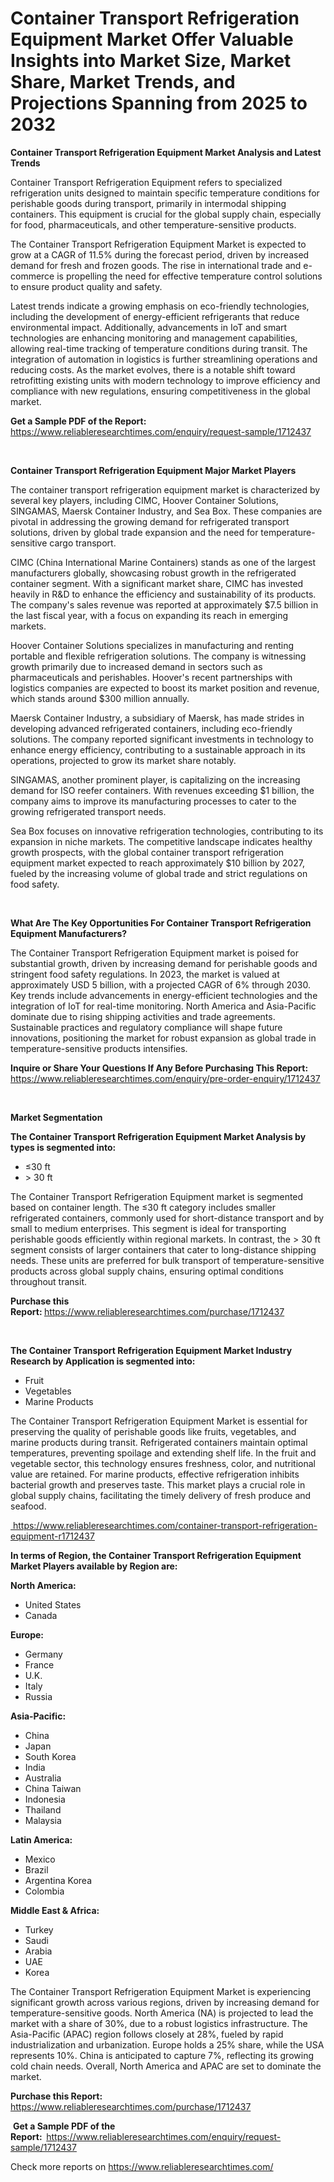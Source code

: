 <p><h1>Container Transport Refrigeration Equipment Market Offer Valuable Insights into Market Size, Market Share, Market Trends, and Projections Spanning from 2025 to 2032</h1></p><p><strong>Container Transport Refrigeration Equipment Market Analysis and Latest Trends</strong></p>
<p><p>Container Transport Refrigeration Equipment refers to specialized refrigeration units designed to maintain specific temperature conditions for perishable goods during transport, primarily in intermodal shipping containers. This equipment is crucial for the global supply chain, especially for food, pharmaceuticals, and other temperature-sensitive products.</p><p>The Container Transport Refrigeration Equipment Market is expected to grow at a CAGR of 11.5% during the forecast period, driven by increased demand for fresh and frozen goods. The rise in international trade and e-commerce is propelling the need for effective temperature control solutions to ensure product quality and safety. </p><p>Latest trends indicate a growing emphasis on eco-friendly technologies, including the development of energy-efficient refrigerants that reduce environmental impact. Additionally, advancements in IoT and smart technologies are enhancing monitoring and management capabilities, allowing real-time tracking of temperature conditions during transit. The integration of automation in logistics is further streamlining operations and reducing costs. As the market evolves, there is a notable shift toward retrofitting existing units with modern technology to improve efficiency and compliance with new regulations, ensuring competitiveness in the global market.</p></p>
<p><strong>Get a Sample PDF of the Report:&nbsp;</strong> <a href="https://www.reliableresearchtimes.com/enquiry/request-sample/1712437?utm_campaign=2006&utm_medium=2&utm_source=Github&utm_content=ia&utm_term=11012025&utm_id=container-transport-refrigeration-equipment">https://www.reliableresearchtimes.com/enquiry/request-sample/1712437</a></p>
<p>&nbsp;</p>
<p><strong>Container Transport Refrigeration Equipment Major Market Players</strong></p>
<p><p>The container transport refrigeration equipment market is characterized by several key players, including CIMC, Hoover Container Solutions, SINGAMAS, Maersk Container Industry, and Sea Box. These companies are pivotal in addressing the growing demand for refrigerated transport solutions, driven by global trade expansion and the need for temperature-sensitive cargo transport.</p><p>CIMC (China International Marine Containers) stands as one of the largest manufacturers globally, showcasing robust growth in the refrigerated container segment. With a significant market share, CIMC has invested heavily in R&D to enhance the efficiency and sustainability of its products. The company's sales revenue was reported at approximately $7.5 billion in the last fiscal year, with a focus on expanding its reach in emerging markets.</p><p>Hoover Container Solutions specializes in manufacturing and renting portable and flexible refrigeration solutions. The company is witnessing growth primarily due to increased demand in sectors such as pharmaceuticals and perishables. Hoover's recent partnerships with logistics companies are expected to boost its market position and revenue, which stands around $300 million annually.</p><p>Maersk Container Industry, a subsidiary of Maersk, has made strides in developing advanced refrigerated containers, including eco-friendly solutions. The company reported significant investments in technology to enhance energy efficiency, contributing to a sustainable approach in its operations, projected to grow its market share notably.</p><p>SINGAMAS, another prominent player, is capitalizing on the increasing demand for ISO reefer containers. With revenues exceeding $1 billion, the company aims to improve its manufacturing processes to cater to the growing refrigerated transport needs.</p><p>Sea Box focuses on innovative refrigeration technologies, contributing to its expansion in niche markets. The competitive landscape indicates healthy growth prospects, with the global container transport refrigeration equipment market expected to reach approximately $10 billion by 2027, fueled by the increasing volume of global trade and strict regulations on food safety.</p></p>
<p>&nbsp;</p>
<p><strong>What Are The Key Opportunities For Container Transport Refrigeration Equipment Manufacturers?</strong></p>
<p><p>The Container Transport Refrigeration Equipment market is poised for substantial growth, driven by increasing demand for perishable goods and stringent food safety regulations. In 2023, the market is valued at approximately USD 5 billion, with a projected CAGR of 6% through 2030. Key trends include advancements in energy-efficient technologies and the integration of IoT for real-time monitoring. North America and Asia-Pacific dominate due to rising shipping activities and trade agreements. Sustainable practices and regulatory compliance will shape future innovations, positioning the market for robust expansion as global trade in temperature-sensitive products intensifies.</p></p>
<p><strong>Inquire or Share Your Questions If Any Before Purchasing This Report:</strong> <a href="https://www.reliableresearchtimes.com/enquiry/pre-order-enquiry/1712437?utm_campaign=2006&utm_medium=2&utm_source=Github&utm_content=ia&utm_term=11012025&utm_id=container-transport-refrigeration-equipment">https://www.reliableresearchtimes.com/enquiry/pre-order-enquiry/1712437</a></p>
<p>&nbsp;</p>
<p><strong>Market Segmentation</strong></p>
<p><strong>The Container Transport Refrigeration Equipment Market Analysis by types is segmented into:</strong></p>
<p><ul><li>≤30 ft</li><li>> 30 ft</li></ul></p>
<p><p>The Container Transport Refrigeration Equipment market is segmented based on container length. The ≤30 ft category includes smaller refrigerated containers, commonly used for short-distance transport and by small to medium enterprises. This segment is ideal for transporting perishable goods efficiently within regional markets. In contrast, the > 30 ft segment consists of larger containers that cater to long-distance shipping needs. These units are preferred for bulk transport of temperature-sensitive products across global supply chains, ensuring optimal conditions throughout transit.</p></p>
<p><strong>Purchase this Report:&nbsp;</strong><a href="https://www.reliableresearchtimes.com/purchase/1712437?utm_campaign=2006&utm_medium=2&utm_source=Github&utm_content=ia&utm_term=11012025&utm_id=container-transport-refrigeration-equipment">https://www.reliableresearchtimes.com/purchase/1712437</a></p>
<p>&nbsp;</p>
<p><strong>The Container Transport Refrigeration Equipment Market Industry Research by Application is segmented into:</strong></p>
<p><ul><li>Fruit</li><li>Vegetables</li><li>Marine Products</li></ul></p>
<p><p>The Container Transport Refrigeration Equipment Market is essential for preserving the quality of perishable goods like fruits, vegetables, and marine products during transit. Refrigerated containers maintain optimal temperatures, preventing spoilage and extending shelf life. In the fruit and vegetable sector, this technology ensures freshness, color, and nutritional value are retained. For marine products, effective refrigeration inhibits bacterial growth and preserves taste. This market plays a crucial role in global supply chains, facilitating the timely delivery of fresh produce and seafood.</p></p>
<p><a href="https://www.reliableresearchtimes.com/container-transport-refrigeration-equipment-r1712437?utm_campaign=2006&utm_medium=2&utm_source=Github&utm_content=ia&utm_term=11012025&utm_id=container-transport-refrigeration-equipment">&nbsp;https://www.reliableresearchtimes.com/container-transport-refrigeration-equipment-r1712437</a></p>
<p><strong>In terms of Region, the Container Transport Refrigeration Equipment Market Players available by Region are:</strong></p>
<p>
    <p> <strong> North America: </strong>
        <ul>
            <li>United States</li>
            <li>Canada</li>
        </ul>
        </p> 
    <p> <strong> Europe: </strong>
        <ul>
            <li>Germany</li>
            <li>France</li>
            <li>U.K.</li>
            <li>Italy</li>
            <li>Russia</li>
        </ul>
        </p> 
    <p> <strong> Asia-Pacific: </strong>
        <ul>
            <li>China</li>
            <li>Japan</li>
            <li>South Korea</li>
            <li>India</li>
            <li>Australia</li>
            <li>China Taiwan</li>
            <li>Indonesia</li>
            <li>Thailand</li>
            <li>Malaysia</li>
        </ul>
        </p> 
    <p> <strong> Latin America: </strong>
        <ul>
            <li>Mexico</li>
            <li>Brazil</li>
            <li>Argentina Korea</li>
            <li>Colombia</li>
        </ul>
        </p> 
    <p> <strong> Middle East & Africa: </strong>
        <ul>
            <li>Turkey</li>
            <li>Saudi</li>
            <li>Arabia</li>
            <li>UAE</li>
            <li>Korea</li>
        </ul>
    </p>
    </p>
<p><p>The Container Transport Refrigeration Equipment Market is experiencing significant growth across various regions, driven by increasing demand for temperature-sensitive goods. North America (NA) is projected to lead the market with a share of 30%, due to a robust logistics infrastructure. The Asia-Pacific (APAC) region follows closely at 28%, fueled by rapid industrialization and urbanization. Europe holds a 25% share, while the USA represents 10%. China is anticipated to capture 7%, reflecting its growing cold chain needs. Overall, North America and APAC are set to dominate the market.</p></p>
<p><strong>Purchase this Report: </strong><a href="https://www.reliableresearchtimes.com/purchase/1712437?utm_campaign=2006&utm_medium=2&utm_source=Github&utm_content=ia&utm_term=11012025&utm_id=container-transport-refrigeration-equipment">https://www.reliableresearchtimes.com/purchase/1712437</a></p>
<p>&nbsp;<strong>Get a Sample PDF of the Report:&nbsp;&nbsp;</strong><a href="https://www.reliableresearchtimes.com/enquiry/request-sample/1712437?utm_campaign=2006&utm_medium=2&utm_source=Github&utm_content=ia&utm_term=11012025&utm_id=container-transport-refrigeration-equipment">https://www.reliableresearchtimes.com/enquiry/request-sample/1712437</a></p>
<p><strong></strong></p>
<p>Check more reports on <a href="https://www.reliableresearchtimes.com/?utm_campaign=2006&utm_medium=2&utm_source=Github&utm_content=ia&utm_term=11012025&utm_id=container-transport-refrigeration-equipment">https://www.reliableresearchtimes.com/</a></p>